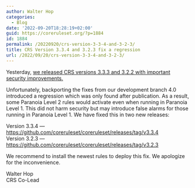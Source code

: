 ```yaml
---
author: Walter Hop
categories:
  - Blog
date: '2022-09-20T18:28:19+02:00'
guid: https://coreruleset.org/?p=1884
id: 1884
permalink: /20220920/crs-version-3-3-4-and-3-2-3/
title: CRS Version 3.3.4 and 3.2.3 fix a regression
url: /2022/09/20/crs-version-3-3-4-and-3-2-3/
---
```



Yesterday, [we released CRS versions 3.3.3 and 3.2.2 with important security improvements.](https://coreruleset.org/20220919/crs-version-3-3-3-and-3-2-2-covering-several-cves/)

Unfortunately, backporting the fixes from our development branch 4.0 introduced a regression which was only found after publication. As a result, some Paranoia Level 2 rules would activate even when running in Paranoia Level 1. This did not harm security but may introduce false alarms for those running in Paranoia Level 1. We have fixed this in two new releases:

Version 3.3.4 — <https://github.com/coreruleset/coreruleset/releases/tag/v3.3.4>  
Version 3.2.3 — <https://github.com/coreruleset/coreruleset/releases/tag/v3.2.3>

We recommend to install the newest rules to deploy this fix. We apologize for the inconvenience.

Walter Hop  
CRS Co-Lead